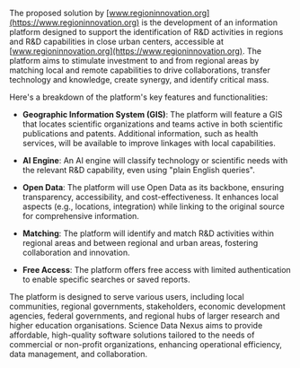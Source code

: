 The proposed solution by [www.regioninnovation.org](https://www.regioninnovation.org) is the development of an information platform designed to support the identification of R&D activities in regions and R&D capabilities in close urban centers, accessible at [www.regioninnovation.org](https://www.regioninnovation.org). The platform aims to stimulate investment to and from regional areas by matching local and remote capabilities to drive collaborations, transfer technology and knowledge, create synergy, and identify critical mass.

Here's a breakdown of the platform's key features and functionalities:
* **Geographic Information System (GIS)**: The platform will feature a GIS that locates scientific organizations and teams active in both scientific publications and patents. Additional information, such as health services, will be available to improve linkages with local capabilities.

* **AI Engine**: An AI engine will classify technology or scientific needs with the relevant R&D capability, even using "plain English queries".

* **Open Data**: The platform will use Open Data as its backbone, ensuring transparency, accessibility, and cost-effectiveness. It enhances local aspects (e.g., locations, integration) while linking to the original source for comprehensive information.

* **Matching**: The platform will identify and match R&D activities within regional areas and between regional and urban areas, fostering collaboration and innovation.

<!--**Versions**: Version 0.9 is slated to include a Proof of Concept (POC) for regional Victoria, publication and patent data, and research link data. Version 1.0 will add AURIN data, digital twin integration, and inclusion of other states.) -->

* **Free Access**: The platform offers free access with limited authentication to enable specific searches or saved reports.

The platform is designed to serve various users, including local communities, regional governments, stakeholders, economic development agencies, federal governments, and regional hubs of larger research and higher education organisations. Science Data Nexus aims to provide affordable, high-quality software solutions tailored to the needs of commercial or non-profit organizations, enhancing operational efficiency, data management, and collaboration.
